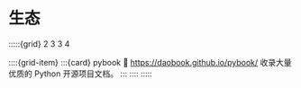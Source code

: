 # 生态

:::::{grid} 2 3 3 4

::::{grid-item}
:::{card} pybook
:link: https://daobook.github.io/pybook/
收录大量优质的 Python 开源项目文档。
:::
::::
:::::